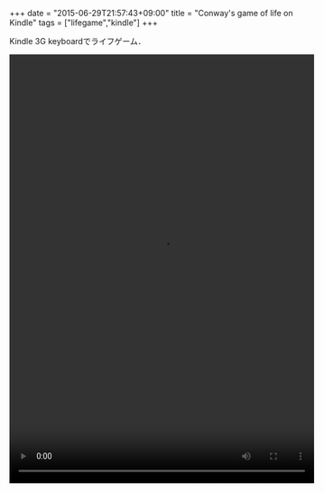 +++
date = "2015-06-29T21:57:43+09:00"
title = "Conway's game of life on Kindle"
tags = ["lifegame","kindle"]
+++

Kindle 3G keyboardでライフゲーム．

<div style="text-align:center">
<video controls autoplay width="540" height="760" >
<source src="/videos/kindle_life.webm" >
</video>
</div>

